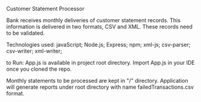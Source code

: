 Customer Statement Processor

Bank receives monthly deliveries of customer statement records. This information is delivered in two formats, CSV and XML. These records need to be validated.

Technologies used:
javaScript;
Node.js;
Express;
npm;
xml-js;
csv-parser;
csv-writer;
xml-writer;

to Run:
App.js is available in project root directory. Import App.js in your IDE once you cloned the repo.

Monthly statements to be processed are kept in "/" directory. Application will generate reports under root directory with name failedTransactions.csv format.
